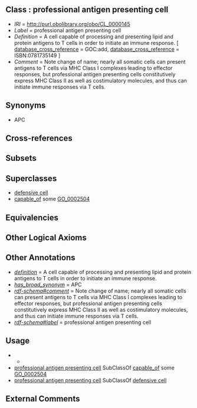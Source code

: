 
## Class : professional antigen presenting cell

 * *IRI* = http://purl.obolibrary.org/obo/CL_0000145
 * *Label* = professional antigen presenting cell
 * *Definition* = A cell capable of processing and presenting lipid and protein antigens to T cells in order to initiate an immune response. [ [database_cross_reference](../../ef/oboInOwl#hasDbXref.md) = GOC:add, [database_cross_reference](../../ef/oboInOwl#hasDbXref.md) = ISBN:0781735149 ]
 * *Comment* = Note change of name; nearly all somatic cells can present antigens to T cells via MHC Class I complexes leading to effector responses, but professional antigen presenting cells constitutively express MHC Class II as well as costimulatory molecules, and thus can initiate immune responses via T cells.

## Synonyms

 * APC

## Cross-references


## Subsets


## Superclasses

 * [defensive cell](../../CL/73/CL_0000473.md)
 * [capable_of](../../RO/15/RO_0002215.md) some [GO_0002504](../../GO/04/GO_0002504.md)

## Equivalencies


## Other Logical Axioms


## Other Annotations

 * *[definition](../../IAO/15/IAO_0000115.md)* = A cell capable of processing and presenting lipid and protein antigens to T cells in order to initiate an immune response.
 * *[has_broad_synonym](../../ym/oboInOwl#hasBroadSynonym.md)* = APC
 * *[rdf-schema#comment](../../nt/rdf-schema#comment.md)* = Note change of name; nearly all somatic cells can present antigens to T cells via MHC Class I complexes leading to effector responses, but professional antigen presenting cells constitutively express MHC Class II as well as costimulatory molecules, and thus can initiate immune responses via T cells.
 * *[rdf-schema#label](../../el/rdf-schema#label.md)* = professional antigen presenting cell

## Usage

 * -
 * [professional antigen presenting cell](../../CL/45/CL_0000145.md) SubClassOf [capable_of](../../RO/15/RO_0002215.md) some [GO_0002504](../../GO/04/GO_0002504.md)
 * [professional antigen presenting cell](../../CL/45/CL_0000145.md) SubClassOf [defensive cell](../../CL/73/CL_0000473.md)

## External Comments

